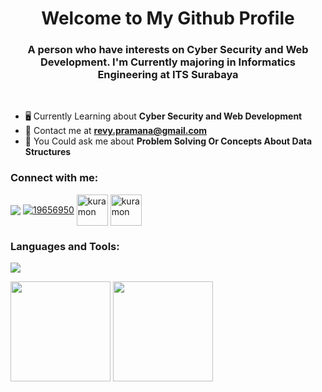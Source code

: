 <h1 align="center">Welcome to My Github Profile</h1>
<h3 align="center">A person who have interests on Cyber Security and Web Development. I'm Currently majoring in Informatics Engineering at ITS Surabaya</h3>
<br>

- 🖥️ Currently Learning about **Cyber Security and Web Development**
- 📧 Contact me at **revy.pramana@gmail.com**
- 🤔 You Could ask me about **Problem Solving Or Concepts About Data Structures**

<h3 align="left">Connect with me:</h3>
<p align="left">
<a href="https://linkedin.com/in/revyprm" target="blank"><img align="center" src="https://skillicons.dev/icons?i=linkedin" /></a>
<a href="https://stackoverflow.com/users/19656950" target="blank"><img align="center" src="https://skillicons.dev/icons?i=stackoverflow" alt="19656950"/></a>
<a href="https://www.hackerrank.com/kuramon" target="blank"><img align="center" src="https://raw.githubusercontent.com/rahuldkjain/github-profile-readme-generator/master/src/images/icons/Social/hackerrank.svg" alt="kuramon" height="50"/></a>
<a href="https://codeforces.com/profile/kuramon" target="blank"><img align="center" src="https://raw.githubusercontent.com/rahuldkjain/github-profile-readme-generator/master/src/images/icons/Social/codeforces.svg" alt="kuramon" height="50"/></a>
</p>

<h3 align="left">Languages and Tools:</h3>
<p align="left">
  <a href="https://skillicons.dev">
    <img src="https://skillicons.dev/icons?i=c,cpp,py,html,css,js,linux,vscode,git" />
  </a>
</p>


<div>
  <img height=160 src="https://github-readme-stats.vercel.app/api?username=revprm&show_icons=true&hide_border=true&bg_color=000000&title_color=8EAAFB&text_color=FFFFFF&icon_color=8EAAFB&hide=issues&border_radius=10"/>
  <img height=160 src="https://github-readme-stats.vercel.app/api/top-langs/?username=revprm&layout=compact&hide_border=true&bg_color=000000&title_color=8EAAFB&text_color=FFFFFF&border_radius=10"/>
</div>
